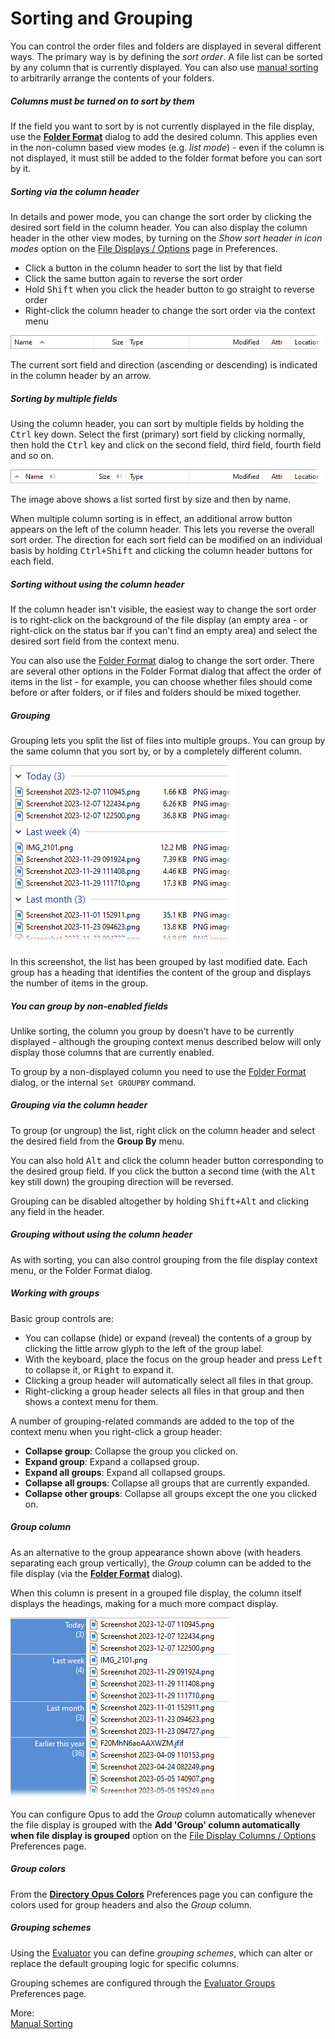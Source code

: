 # Sorting and Grouping

You can control the order files and folders are displayed in several different ways. The primary way is by defining the *sort order*. A file list can be sorted by any column that is currently displayed. You can also use [manual sorting](/Manual/basic_concepts/sorting_and_grouping/manual_sorting.md) to arbitrarily arrange the contents of your folders.

##### Columns must be turned on to sort by them

If the field you want to sort by is not currently displayed in the file display, use the **[Folder Format](folder_options/RAEDME.md)** dialog to add the desired column. This applies even in the non-column based view modes (e.g. *list mode*) - even if the column is not displayed, it must still be added to the folder format before you can sort by it.

##### Sorting via the column header

In details and power mode, you can change the sort order by clicking the desired sort field in the column header. You can also display the column header in the other view modes, by turning on the *Show sort header in icon modes* option on the [File Displays / Options](/Manual/preferences/preferences_categories/file_displays/options/RAEDME.md) page in Preferences.

- Click a button in the column header to sort the list by that field
- Click the same button again to reverse the sort order
- Hold <kbd>Shift</kbd> when you click the header button to go straight to reverse order
- Right-click the column header to change the sort order via the context menu

![](/Manual/images/media/13/column_header.png)

The current sort field and direction (ascending or descending) is indicated in the column header by an arrow.

##### Sorting by multiple fields

Using the column header, you can sort by multiple fields by holding the <kbd>Ctrl</kbd> key down. Select the first (primary) sort field by clicking normally, then hold the <kbd>Ctrl</kbd> key and click on the second field, third field, fourth field and so on.

![](/Manual/images/media/13/column_header_multi.png)

The image above shows a list sorted first by size and then by name.

When multiple column sorting is in effect, an additional arrow button appears on the left of the column header. This lets you reverse the overall sort order. The direction for each sort field can be modified on an individual basis by holding <kbd>Ctrl+Shift</kbd> and clicking the column header buttons for each field.

##### Sorting without using the column header

If the column header isn't visible, the easiest way to change the sort order is to right-click on the background of the file display (an empty area - or right-click on the status bar if you can't find an empty area) and select the desired sort field from the context menu.

You can also use the [Folder Format](folder_options/RAEDME.md) dialog to change the sort order. There are several other options in the Folder Format dialog that affect the order of items in the list - for example, you can choose whether files should come before or after folders, or if files and folders should be mixed together.

##### Grouping

Grouping lets you split the list of files into multiple groups. You can group by the same column that you sort by, or by a completely different column.

![](/Manual/images/media/13/grouping.png) 

In this screenshot, the list has been grouped by last modified date. Each group has a heading that identifies the content of the group and displays the number of items in the group.

##### You can group by non-enabled fields

Unlike sorting, the column you group by doesn't have to be currently displayed - although the grouping context menus described below will only display those columns that are currently enabled.

To group by a non-displayed column you need to use the [Folder Format](folder_options/RAEDME.md) dialog, or the internal `Set GROUPBY` command.

##### Grouping via the column header

To group (or ungroup) the list, right click on the column header and select the desired field from the **Group By** menu.

You can also hold <kbd>Alt</kbd> and click the column header button corresponding to the desired group field. If you click the button a second time (with the <kbd>Alt</kbd> key still down) the grouping direction will be reversed.

Grouping can be disabled altogether by holding <kbd>Shift+Alt</kbd> and clicking any field in the header.

##### Grouping without using the column header

As with sorting, you can also control grouping from the file display context menu, or the Folder Format dialog.

##### Working with groups

Basic group controls are:

- You can collapse (hide) or expand (reveal) the contents of a group by clicking the little arrow glyph to the left of the group label.
- With the keyboard, place the focus on the group header and press <kbd>Left</kbd> to collapse it, or <kbd>Right</kbd> to expand it.
- Clicking a group header will automatically select all files in that group.
- Right-clicking a group header selects all files in that group and then shows a context menu for them.

  
A number of grouping-related commands are added to the top of the context menu when you right-click a group header:

- **Collapse group**: Collapse the group you clicked on.
- **Expand group**: Expand a collapsed group.
- **Expand all groups**: Expand all collapsed groups.
- **Collapse all groups**: Collapse all groups that are currently expanded.
- **Collapse other groups**: Collapse all groups except the one you clicked on.

##### Group column

As an alternative to the group appearance shown above (with headers separating each group vertically), the *Group* column can be added to the file display (via the **[Folder Format](folder_options/RAEDME.md)** dialog).

When this column is present in a grouped file display, the column itself displays the headings, making for a much more compact display.

![](/Manual/images/media/13/grouping_new.png) 

You can configure Opus to add the *Group* column automatically whenever the file display is grouped with the **Add 'Group' column automatically when file display is grouped** option on the [File Display Columns / Options](/Manual/preferences/preferences_categories/file_display_columns/options.md) Preferences page.

##### Group colors

From the **[Directory Opus Colors](/Manual/preferences/preferences_categories/colors_and_fonts/directory_opus_colors.md)** Preferences page you can configure the colors used for group headers and also the *Group* column.

##### Grouping schemes

Using the [Evaluator](/Manual/evaluator/RAEDME.md) you can define *grouping schemes*, which can alter or replace the default grouping logic for specific columns.

Grouping schemes are configured through the [Evaluator Groups](/Manual/preferences/preferences_categories/file_display_columns/evaluator_groups.md) Preferences page.

More:  
[Manual Sorting](/Manual/basic_concepts/sorting_and_grouping/manual_sorting.md)  
